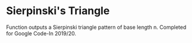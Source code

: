# Sierpinski's Triangle
Function outputs a Sierpinski triangle pattern of base length n. Completed for Google Code-In 2019/20.
